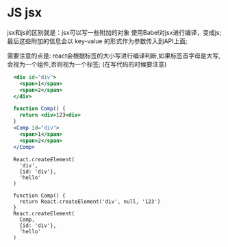 
# JS jsx

jsx和js的区别就是：jsx可以写一些附加的对象
使用Babel对jsx进行编译，变成js;最后这些附加的信息会以 key-value 的形式作为参数传入到API上面;

需要注意的点是: react会根据标签的大小写进行编译判断,如果标签首字母是大写,会视为一个组件,否则视为一个标签; (在写代码的时候要注意)

```jsx
  <div id="div">
    <span>1</span>
    <span>2</span>
  </div>

  function Comp() {
    return <div>123<div>
  }
  <Comp id="div">
    <span>1</span>
    <span>2</span>
  </Comp>
```
```JS
  React.createElement(
    'div',
    {id: 'div'},
    'hello'
  )

  function Comp() {
    return React.createElement('div', null, '123')
  }
  React.createElement(
    Comp,
    {id: 'div'},
    'hello'
  )
```
